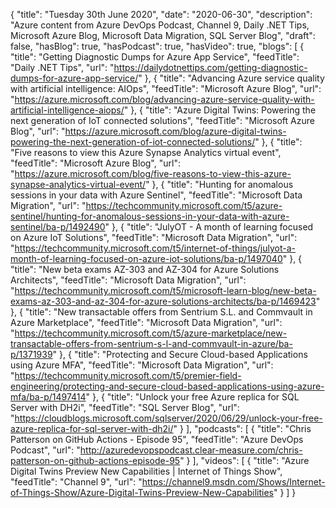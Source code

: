 {
  "title": "Tuesday 30th June 2020",
  "date": "2020-06-30",
  "description": "Azure content from Azure DevOps Podcast, Channel 9, Daily .NET Tips, Microsoft Azure Blog, Microsoft Data Migration, SQL Server Blog",
  "draft": false,
  "hasBlog": true,
  "hasPodcast": true,
  "hasVideo": true,
  "blogs": [
    {
      "title": "Getting Diagnostic Dumps for Azure App Service",
      "feedTitle": "Daily .NET Tips",
      "url": "https://dailydotnettips.com/getting-diagnostic-dumps-for-azure-app-service/"
    },
    {
      "title": "Advancing Azure service quality with artificial intelligence: AIOps",
      "feedTitle": "Microsoft Azure Blog",
      "url": "https://azure.microsoft.com/blog/advancing-azure-service-quality-with-artificial-intelligence-aiops/"
    },
    {
      "title": "Azure Digital Twins: Powering the next generation of IoT connected solutions",
      "feedTitle": "Microsoft Azure Blog",
      "url": "https://azure.microsoft.com/blog/azure-digital-twins-powering-the-next-generation-of-iot-connected-solutions/"
    },
    {
      "title": "Five reasons to view this Azure Synapse Analytics virtual event",
      "feedTitle": "Microsoft Azure Blog",
      "url": "https://azure.microsoft.com/blog/five-reasons-to-view-this-azure-synapse-analytics-virtual-event/"
    },
    {
      "title": "Hunting for anomalous sessions in your data with Azure Sentinel",
      "feedTitle": "Microsoft Data Migration",
      "url": "https://techcommunity.microsoft.com/t5/azure-sentinel/hunting-for-anomalous-sessions-in-your-data-with-azure-sentinel/ba-p/1492490"
    },
    {
      "title": "JulyOT - A month of learning focused on Azure IoT Solutions",
      "feedTitle": "Microsoft Data Migration",
      "url": "https://techcommunity.microsoft.com/t5/internet-of-things/julyot-a-month-of-learning-focused-on-azure-iot-solutions/ba-p/1497040"
    },
    {
      "title": "New beta exams AZ-303 and AZ-304 for Azure Solutions Architects",
      "feedTitle": "Microsoft Data Migration",
      "url": "https://techcommunity.microsoft.com/t5/microsoft-learn-blog/new-beta-exams-az-303-and-az-304-for-azure-solutions-architects/ba-p/1469423"
    },
    {
      "title": "New transactable offers from Sentrium S.L. and Commvault in Azure Marketplace",
      "feedTitle": "Microsoft Data Migration",
      "url": "https://techcommunity.microsoft.com/t5/azure-marketplace/new-transactable-offers-from-sentrium-s-l-and-commvault-in-azure/ba-p/1371939"
    },
    {
      "title": "Protecting and Secure Cloud-based Applications using Azure MFA",
      "feedTitle": "Microsoft Data Migration",
      "url": "https://techcommunity.microsoft.com/t5/premier-field-engineering/protecting-and-secure-cloud-based-applications-using-azure-mfa/ba-p/1497414"
    },
    {
      "title": "Unlock your free Azure replica for SQL Server with DH2i",
      "feedTitle": "SQL Server Blog",
      "url": "https://cloudblogs.microsoft.com/sqlserver/2020/06/29/unlock-your-free-azure-replica-for-sql-server-with-dh2i/"
    }
  ],
  "podcasts": [
    {
      "title": "Chris Patterson on GitHub Actions - Episode 95",
      "feedTitle": "Azure DevOps Podcast",
      "url": "http://azuredevopspodcast.clear-measure.com/chris-patterson-on-github-actions-episode-95"
    }
  ],
  "videos": [
    {
      "title": "Azure Digital Twins Preview New Capabilities | Internet of Things Show",
      "feedTitle": "Channel 9",
      "url": "https://channel9.msdn.com/Shows/Internet-of-Things-Show/Azure-Digital-Twins-Preview-New-Capabilities"
    }
  ]
}